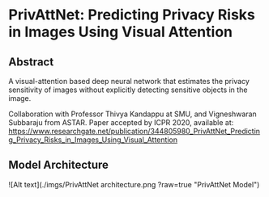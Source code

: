# PrivAttNet: Predicting Privacy Risks in Images Using Visual Attention

## Abstract
A visual-attention based deep neural network that estimates the privacy sensitivity of images without explicitly detecting
sensitive objects in the image. 

Collaboration with Professor Thivya Kandappu at SMU, and Vigneshwaran Subbaraju from ASTAR.
Paper accepted by ICPR 2020, available at:
https://www.researchgate.net/publication/344805980_PrivAttNet_Predicting_Privacy_Risks_in_Images_Using_Visual_Attention

## Model Architecture
![Alt text](./imgs/PrivAttNet architecture.png ?raw=true "PrivAttNet Model")
